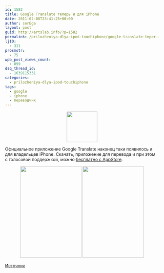 ```yaml
---
id: 1582
title: Google Translate теперь и для iPhone
date: 2011-02-08T23:41:25+00:00
author: serEga
layout: post
guid: http://artslab.info/?p=1582
permalink: /prilozheniya-dlya-ipod-touchiphone/google-translate-teper-i-dlya-iphone/
ljID:
  - 311
prosmotr:
  - 75
wpb_post_views_count:
  - 899
dsq_thread_id:
  - 1639115331
categories:
  - prilozheniya-dlya-ipod-touchiphone
tags:
  - google
  - iphone
  - переводчик
---
```

<center>
  <a href="http://googledrive.com/host/0B9lHVSSSdxdxd0hjdUdmRzY3Tjg/google_translate.jpg"><img src="http://googledrive.com/host/0B9lHVSSSdxdxd0hjdUdmRzY3Tjg/google_translate-100x100.jpg" alt="" title="google_translate" width="100" height="100" class="alignnone size-thumbnail wp-image-1587" /></a>
</center>

Официальное приложение Google Translate наконец таки появилось и для владельцев iPhone. Скачать, приложение для перевода и при этом с голосовой поддержкой, можно [бесплатно с AppStore](http://itunes.apple.com/us/app/google-translate/id414706506?mt=8&ls=1).

<center>
  <a href="http://googledrive.com/host/0B9lHVSSSdxdxd0hjdUdmRzY3Tjg/listen2.png"><img src="http://googledrive.com/host/0B9lHVSSSdxdxd0hjdUdmRzY3Tjg/listen2-200x300.png" alt="" title="listen2" width="200" height="300" class="alignnone size-medium wp-image-1583" srcset="http://googledrive.com/host/0B9lHVSSSdxdxd0hjdUdmRzY3Tjg/listen2-200x300.png 200w, http://googledrive.com/host/0B9lHVSSSdxdxd0hjdUdmRzY3Tjg/listen2.png 267w" sizes="(max-width: 200px) 100vw, 200px" /></a> <a href="http://googledrive.com/host/0B9lHVSSSdxdxd0hjdUdmRzY3Tjg/listen1.png"><img src="http://googledrive.com/host/0B9lHVSSSdxdxd0hjdUdmRzY3Tjg/listen1-200x300.png" alt="" title="listen1" width="200" height="300" class="alignnone size-medium wp-image-1584" srcset="http://googledrive.com/host/0B9lHVSSSdxdxd0hjdUdmRzY3Tjg/listen1-200x300.png 200w, http://googledrive.com/host/0B9lHVSSSdxdxd0hjdUdmRzY3Tjg/listen1.png 267w" sizes="(max-width: 200px) 100vw, 200px" /></a>
</center>

[Источник](http://googleblog.blogspot.com/2011/02/introducing-google-translate-app-for.html)